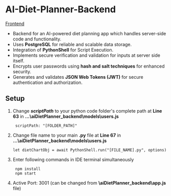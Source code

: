 # AI-Diet-Planner-Backend
[Frontend](https://github.com/RiSiNgFuRy/AI-Diet-Planner-App)
- Backend for an AI-powered diet planning app which handles server-side code and functionality.
- Uses **PostgreSQL** for reliable and scalable data storage.
- Integration of **PythonShell** for Script Execution.
- Implements secure verification and validation for inputs at server side itself.
- Encrypts user passwords using **hash and salt techniques** for enhanced security.
- Generates and validates **JSON Web Tokens (JWT)** for secure authentication and authorization.
  
## Setup
1. Change ***scriptPath*** to your python code folder's complete path at **Line 63** in **...\aiDietPlanner_backend\models\users.js** 
   ```
    scriptPath: "[FOLDER_PATH]"
   ```
2. Change file name to your main **.py** file at **Line 67** in **...\aiDietPlanner_backend\models\users.js**
   ```
   let dietChartObj = await PythonShell.run("[FILE_NAME].py", options)
   ```
3. Enter following commands in IDE terminal simultaneously
   ```
    npm install
    npm start
   ```
4. Active Port: 3001 (can be changed from **\aiDietPlanner_backend\app.js** file)
